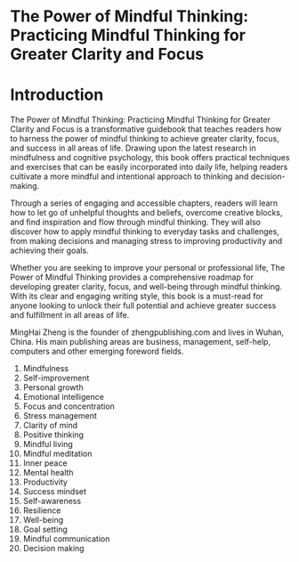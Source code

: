 # The Power of Mindful Thinking: Practicing Mindful Thinking for Greater Clarity and Focus

# Introduction

The Power of Mindful Thinking: Practicing Mindful Thinking for Greater Clarity and Focus is a transformative guidebook that teaches readers how to harness the power of mindful thinking to achieve greater clarity, focus, and success in all areas of life. Drawing upon the latest research in mindfulness and cognitive psychology, this book offers practical techniques and exercises that can be easily incorporated into daily life, helping readers cultivate a more mindful and intentional approach to thinking and decision-making.

Through a series of engaging and accessible chapters, readers will learn how to let go of unhelpful thoughts and beliefs, overcome creative blocks, and find inspiration and flow through mindful thinking. They will also discover how to apply mindful thinking to everyday tasks and challenges, from making decisions and managing stress to improving productivity and achieving their goals.

Whether you are seeking to improve your personal or professional life, The Power of Mindful Thinking provides a comprehensive roadmap for developing greater clarity, focus, and well-being through mindful thinking. With its clear and engaging writing style, this book is a must-read for anyone looking to unlock their full potential and achieve greater success and fulfillment in all areas of life.

MingHai Zheng is the founder of zhengpublishing.com and lives in Wuhan, China. His main publishing areas are business, management, self-help, computers and other emerging foreword fields.



1. Mindfulness
2. Self-improvement
3. Personal growth
4. Emotional intelligence
5. Focus and concentration
6. Stress management
7. Clarity of mind
8. Positive thinking
9. Mindful living
10. Mindful meditation
11. Inner peace
12. Mental health
13. Productivity
14. Success mindset
15. Self-awareness
16. Resilience
17. Well-being
18. Goal setting
19. Mindful communication
20. Decision making

